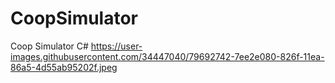 # CoopSimulator
Coop Simulator C#
https://user-images.githubusercontent.com/34447040/79692742-7ee2e080-826f-11ea-86a5-4d55ab95202f.jpeg
